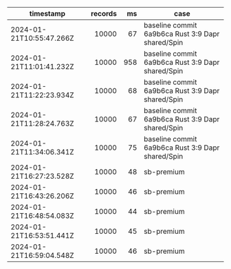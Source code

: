 | timestamp                | records |  ms | case                                              |
| ------------------------ | ------: | --: | ------------------------------------------------- |
| 2024-01-21T10:55:47.266Z |   10000 |  67 | baseline commit 6a9b6ca Rust 3:9 Dapr shared/Spin |
| 2024-01-21T11:01:41.232Z |   10000 | 958 | baseline commit 6a9b6ca Rust 3:9 Dapr shared/Spin |
| 2024-01-21T11:22:23.934Z |   10000 |  68 | baseline commit 6a9b6ca Rust 3:9 Dapr shared/Spin |
| 2024-01-21T11:28:24.763Z |   10000 |  67 | baseline commit 6a9b6ca Rust 3:9 Dapr shared/Spin |
| 2024-01-21T11:34:06.341Z |   10000 |  75 | baseline commit 6a9b6ca Rust 3:9 Dapr shared/Spin |
| 2024-01-21T16:27:23.528Z |   10000 |  48 | sb-premium                                        |
| 2024-01-21T16:43:26.206Z |   10000 |  46 | sb-premium                                        |
| 2024-01-21T16:48:54.083Z |   10000 |  44 | sb-premium                                        |
| 2024-01-21T16:53:51.441Z |   10000 |  45 | sb-premium                                        |
| 2024-01-21T16:59:04.548Z |   10000 |  46 | sb-premium                                        |
